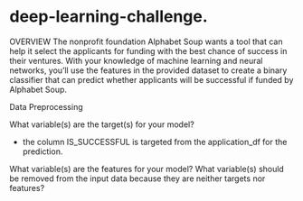 # deep-learning-challenge.

OVERVIEW
The nonprofit foundation Alphabet Soup wants a tool that can help it select the applicants for funding with the best chance of success in their ventures. With your knowledge of machine learning and neural networks, you’ll use the features in the provided dataset to create a binary classifier that can predict whether applicants will be successful if funded by Alphabet Soup.

Data Preprocessing

What variable(s) are the target(s) for your model?
* the column IS_SUCCESSFUL is targeted from the application_df for the prediction.

What variable(s) are the features for your model?
What variable(s) should be removed from the input data because they are neither targets nor features? 
